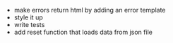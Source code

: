 - make errors return html by adding an error template
- style it up
- write tests
- add reset function that loads data from json file
